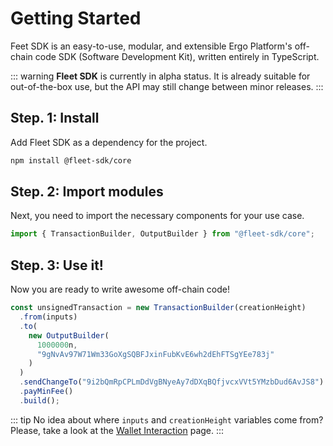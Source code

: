 # Getting Started

Feet SDK is an easy-to-use, modular, and extensible Ergo Platform's off-chain code SDK (Software Development Kit), written entirely in TypeScript.

::: warning
**Fleet SDK** is currently in alpha status. It is already suitable for out-of-the-box use, but the API may still change between minor releases.
:::

## Step. 1: Install

Add Fleet SDK as a dependency for the project.

```bash
npm install @fleet-sdk/core
```

## Step. 2: Import modules

Next, you need to import the necessary components for your use case.

```ts
import { TransactionBuilder, OutputBuilder } from "@fleet-sdk/core";
```

## Step. 3: Use it!

Now you are ready to write awesome off-chain code!

```ts
const unsignedTransaction = new TransactionBuilder(creationHeight)
  .from(inputs)
  .to(
    new OutputBuilder(
      1000000n,
      "9gNvAv97W71Wm33GoXgSQBFJxinFubKvE6wh2dEhFTSgYEe783j"
    )
  )
  .sendChangeTo("9i2bQmRpCPLmDdVgBNyeAy7dDXqBQfjvcxVVt5YMzbDud6AvJS8")
  .payMinFee()
  .build();
```

::: tip
No idea about where `inputs` and `creationHeight` variables come from? Please, take a look at the [Wallet Interaction](/guide/wallet-interaction.md) page.
:::
